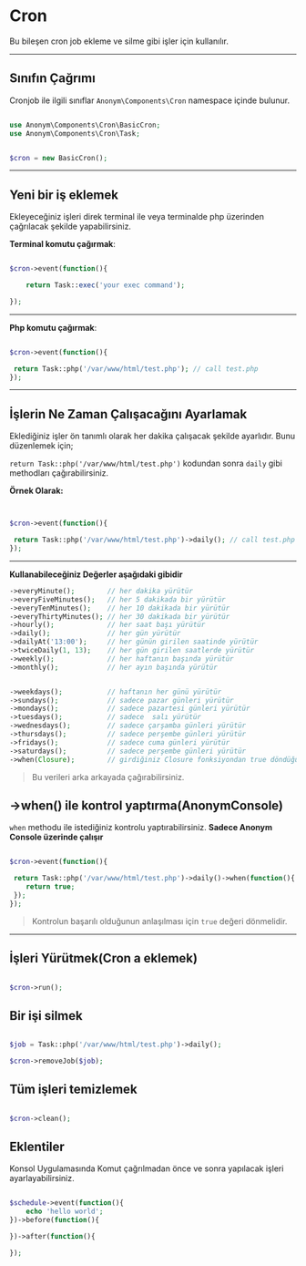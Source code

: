 # Cron


Bu bileşen cron job ekleme ve silme gibi işler için kullanılır.

-------------------------

Sınıfın Çağrımı
--------------

Cronjob ile ilgili sınıflar `Anonym\Components\Cron` namespace içinde bulunur.

```php

use Anonym\Components\Cron\BasicCron;
use Anonym\Components\Cron\Task;


$cron = new BasicCron();

```

------------------------------

Yeni bir iş eklemek
-------------------


Ekleyeceğiniz işleri direk terminal ile veya terminalde php üzerinden çağrılacak şekilde yapabilirsiniz.


**Terminal komutu çağırmak**:

```php

$cron->event(function(){

    return Task::exec('your exec command');

});

```

----------------------------

**Php komutu çağırmak**:

```php

$cron->event(function(){

 return Task::php('/var/www/html/test.php'); // call test.php
});

```

----------------------------

İşlerin Ne Zaman Çalışacağını Ayarlamak
----------------

Eklediğiniz işler ön tanımlı olarak her dakika çalışacak şekilde ayarlıdır. Bunu düzenlemek için;

`return Task::php('/var/www/html/test.php')` kodundan sonra `daily` gibi methodları çağırabilirsiniz.

**Örnek Olarak:**


```php


$cron->event(function(){

 return Task::php('/var/www/html/test.php')->daily(); // call test.php everyday
});


```

-----------------------------

**Kullanabileceğiniz Değerler aşağıdaki gibidir**

```php
->everyMinute();        // her dakika yürütür
->everyFiveMinutes();   // her 5 dakikada bir yürütür
->everyTenMinutes();    // her 10 dakikada bir yürütür
->everyThirtyMinutes();	// her 30 dakikada bir yürütür
->hourly();	            // her saat başı yürütür
->daily();	            // her gün yürütür
->dailyAt('13:00');	    // her günün girilen saatinde yürütür
->twiceDaily(1, 13);	// her gün girilen saatlerde yürütür
->weekly();	            // her haftanın başında yürütür
->monthly();	        // her ayın başında yürütür


->weekdays();	        // haftanın her günü yürütür
->sundays();	        // sadece pazar günleri yürütür
->mondays();	        // sadece pazartesi günleri yürütür
->tuesdays();	        // sadece  salı yürütür
->wednesdays();         // sadece çarşamba günleri yürütür
->thursdays();	        // sadece perşembe günleri yürütür
->fridays();	        // sadece cuma günleri yürütür
->saturdays();	        // sadece perşembe günleri yürütür
->when(Closure);	    // girdiğiniz Closure fonksiyondan true döndüğü zaman yürütür // konsol üzerinde çalışır

```

>Bu verileri arka arkayada çağırabilirsiniz.

->when() ile kontrol yaptırma(**AnonymConsole**)
---------------

`when` methodu ile istediğiniz kontrolu yaptırabilirsiniz. **Sadece Anonym Console üzerinde çalışır**

```php

$cron->event(function(){

 return Task::php('/var/www/html/test.php')->daily()->when(function(){
    return true;
 });
});

```

>Kontrolun başarılı olduğunun anlaşılması için `true` değeri dönmelidir.

-----------------------------

İşleri Yürütmek(Cron a eklemek)
--------------------------


```php

$cron->run();

```


Bir işi silmek
----------------

```php

$job = Task::php('/var/www/html/test.php')->daily();

$cron->removeJob($job);

```

Tüm işleri temizlemek
--------------------

```php

$cron->clean();

```

Eklentiler
--------------

Konsol Uygulamasında Komut çağrılmadan önce ve sonra yapılacak işleri ayarlayabilirsiniz.


```php

$schedule->event(function(){
    echo 'hello world';
})->before(function(){

})->after(function(){

});

```